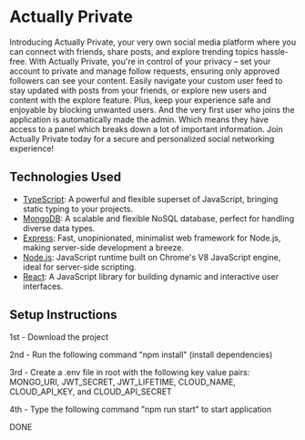 # Actually Private

Introducing Actually Private, your very own social media platform where you can connect with friends, share posts, and explore trending topics hassle-free. With Actually Private, you're in control of your privacy – set your account to private and manage follow requests, ensuring only approved followers can see your content. Easily navigate your custom user feed to stay updated with posts from your friends, or explore new users and content with the explore feature. Plus, keep your experience safe and enjoyable by blocking unwanted users. And the very first user who joins the application is automatically made the admin. Which means they have access to a panel which breaks down a lot of important information. Join Actually Private today for a secure and personalized social networking experience!

## Technologies Used

- [TypeScript](https://www.typescriptlang.org/): A powerful and flexible superset of JavaScript, bringing static typing to your projects.
- [MongoDB](https://www.mongodb.com/): A scalable and flexible NoSQL database, perfect for handling diverse data types.
- [Express](https://expressjs.com/): Fast, unopinionated, minimalist web framework for Node.js, making server-side development a breeze.
- [Node.js](https://nodejs.org/en): JavaScript runtime built on Chrome's V8 JavaScript engine, ideal for server-side scripting.
- [React](https://react.dev/): A JavaScript library for building dynamic and interactive user interfaces.

## Setup Instructions

1st - Download the project

2nd - Run the following command "npm install" (install dependencies)

3rd - Create a .env file in root with the following key value pairs: MONGO_URI, JWT_SECRET, JWT_LIFETIME, CLOUD_NAME, CLOUD_API_KEY, and CLOUD_API_SECRET

4th - Type the following command "npm run start" to start application

DONE